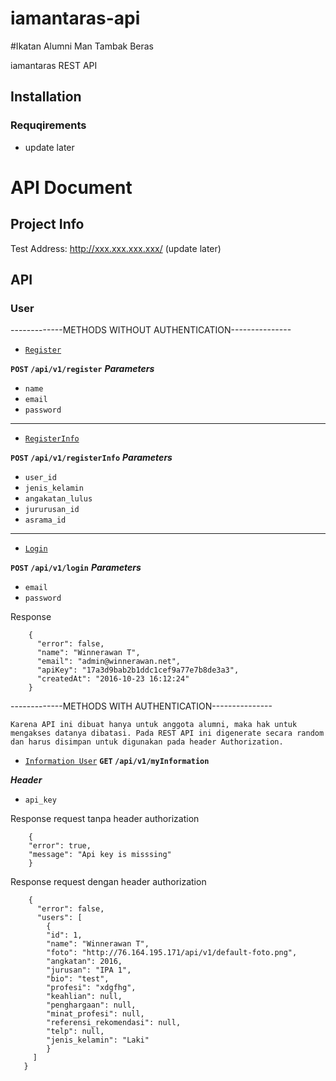 # iamantaras-api
#Ikatan Alumni Man Tambak Beras

iamantaras REST API
## Installation

### Requqirements
* update later

# API Document
## Project Info
Test Address: http://xxx.xxx.xxx.xxx/ (update later)
## API
### User

-------------METHODS WITHOUT AUTHENTICATION---------------

* [`Register`](https://github.com/winnerawan/iamantaras/users.md#register)

**`POST` `/api/v1/register`**
**_Parameters_**
* `name`
* `email`
* `password`

-----------------------------------------------------------

* [`RegisterInfo`](https://github.com/winnerawan/iamantaras/users.md#registerInfo)

**`POST` `/api/v1/registerInfo`**
**_Parameters_**
* `user_id`
* `jenis_kelamin`
* `angakatan_lulus`
* `jururusan_id`
* `asrama_id`

-----------------------------------------------------------

* [`Login`](https://github.com/winnerawan/iamantaras/users.md#login)

**`POST` `/api/v1/login`**
**_Parameters_**
* `email`
* `password`

Response
```
    {  
      "error": false,  
      "name": "Winnerawan T",  
      "email": "admin@winnerawan.net",  
      "apiKey": "17a3d9bab2b1ddc1cef9a77e7b8de3a3",  
      "createdAt": "2016-10-23 16:12:24"
    }
```
-------------METHODS WITH AUTHENTICATION---------------

`Karena API ini dibuat hanya untuk anggota alumni, maka hak untuk mengakses datanya dibatasi. Pada REST API ini digenerate secara random dan harus disimpan untuk digunakan pada header Authorization. `

* [`Information User`](https://github.com/winnerawan/iamantaras/users.md#information)
**`GET` `/api/v1/myInformation`**

**_Header_**

* `api_key`

Response request tanpa header authorization

```
    {  
    "error": true,  
    "message": "Api key is misssing"
    }
```

Response request dengan header authorization
```
    {  
      "error": false,  
      "users": [    
        {      
        "id": 1,      
        "name": "Winnerawan T",      
        "foto": "http://76.164.195.171/api/v1/default-foto.png",     
        "angkatan": 2016,      
        "jurusan": "IPA 1",      
        "bio": "test",      
        "profesi": "xdgfhg",      
        "keahlian": null,      
        "penghargaan": null,      
        "minat_profesi": null,      
        "referensi_rekomendasi": null,      
        "telp": null,      
        "jenis_kelamin": "Laki"     
        }  
     ]
   }
```
